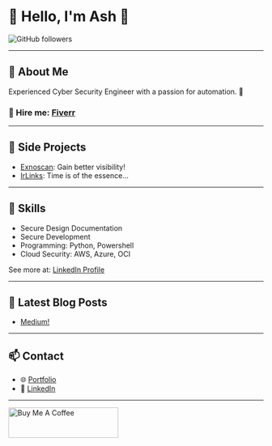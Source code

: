 # 👋 Hello, I'm Ash 🚀

![GitHub followers](https://img.shields.io/github/followers/securethelogs?label=Follow&style=social)

---

## 👤 About Me

Experienced Cyber Security Engineer with a passion for automation. 🔨

### 🤝 Hire me: [Fiverr](https://www.fiverr.com/amoranios)
---


## 🎯 Side Projects

- [Exnoscan](https://exnoscan.com): Gain better visibility! 
- [IrLinks](https://irlinks.co): Time is of the essence...

---

## 💼 Skills

- Secure Design Documentation 
- Secure Development
- Programming: Python, Powershell
- Cloud Security: AWS, Azure, OCI

See more at: [LinkedIn Profile](https://www.linkedin.com/in/ashleymoran/)


---



## 📝 Latest Blog Posts

<!-- BLOG-POST-LIST:START -->
- [Medium!](https://yourblog.com/ethical-hacking-101](https://medium.com/@Amoranio))
<!-- BLOG-POST-LIST:END -->

---

## 📫 Contact

- 🌐 [Portfolio](https://amoran.io)
- 🔗 [LinkedIn](https://www.linkedin.com/in/ashleymoran/)

---


<a href="https://www.buymeacoffee.com/9wc8yc8t5jn" target="_blank"><img src="https://cdn.buymeacoffee.com/buttons/v2/default-yellow.png" alt="Buy Me A Coffee" style="height: 60px !important;width: 217px !important;" ></a>
